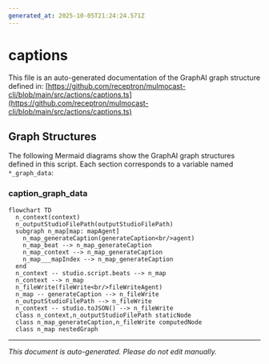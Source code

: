 ```yaml
---
generated_at: 2025-10-05T21:24:24.571Z
---
```


# captions

This file is an auto-generated documentation of the GraphAI graph structure defined in: 
[https://github.com/receptron/mulmocast-cli/blob/main/src/actions/captions.ts](https://github.com/receptron/mulmocast-cli/blob/main/src/actions/captions.ts)

## Graph Structures

The following Mermaid diagrams show the GraphAI graph structures defined in this script. Each section corresponds to a variable named `*_graph_data`:

### caption_graph_data

```mermaid
flowchart TD
  n_context(context)
  n_outputStudioFilePath(outputStudioFilePath)
  subgraph n_map[map: mapAgent]
    n_map_generateCaption(generateCaption<br/>agent)
    n_map_beat --> n_map_generateCaption
    n_map_context --> n_map_generateCaption
    n_map___mapIndex --> n_map_generateCaption
  end
  n_context -- studio.script.beats --> n_map
  n_context --> n_map
  n_fileWrite(fileWrite<br/>fileWriteAgent)
  n_map -- generateCaption --> n_fileWrite
  n_outputStudioFilePath --> n_fileWrite
  n_context -- studio.toJSON() --> n_fileWrite
  class n_context,n_outputStudioFilePath staticNode
  class n_map_generateCaption,n_fileWrite computedNode
  class n_map nestedGraph
```

---

*This document is auto-generated. Please do not edit manually.*
